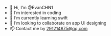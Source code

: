 - 👋 Hi, I’m @EvanCHN1
- 👀 I’m interested in coding
- 🌱 I’m currently learning swift
- 💞️ I’m looking to collaborate on app UI designing
- 📫 Contact me by 291214875@qq.com

<!---
EvanCHN1/EvanCHN1 is a ✨ special ✨ repository because its `README.md` (this file) appears on your GitHub profile.
You can click the Preview link to take a look at your changes.
--->
